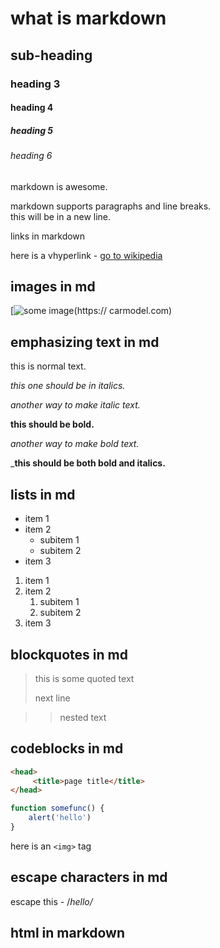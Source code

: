 # what is markdown

## sub-heading

### heading 3

#### heading 4

##### heading 5

###### heading 6

markdown is awesome.

markdown supports paragraphs and line breaks.       
this will be in a new line.

links in markdown

here is a vhyperlink - [go to wikipedia](https://en.wikipedia.org)

## images in md

[![some image](https://images.app.goo.gl/1R5U8wWQH2tTSdya6)(https:// carmodel.com)

## emphasizing text in md

this is normal text.

*this one should be in italics.*

_another way to  make italic text._

**this should be bold.**

_another way to make bold text._

_**this should be both bold and italics.**

 ## lists in md

  - item 1
  - item 2
      - subitem 1
      - subitem 2
   - item 3

   1. item 1
   2. item 2
       1. subitem 1
       2. subitem 2
   3. item 3


   ## blockquotes in md

> this is some quoted text
> 
> next line

>> nested text

## codeblocks in md

```html
<head>
     <title>page title</title>
</head>
```

```javascript
function somefunc() {
    alert('hello')
}
```

here is an `<img>` tag

## escape characters in md

escape this - /*hello/*

## html in markdown

<img src="https://images.app.goo.gl/1R5U8wWQH2tTSdya6)(https:// carmodel.com" alt="" />






